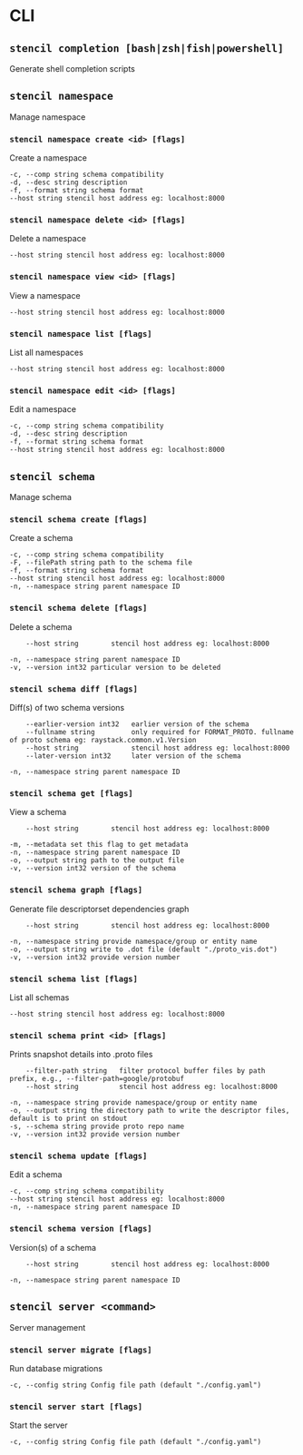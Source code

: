 # CLI

## `stencil completion [bash|zsh|fish|powershell]`

Generate shell completion scripts

## `stencil namespace`

Manage namespace

### `stencil namespace create <id> [flags]`

Create a namespace

```
-c, --comp string schema compatibility
-d, --desc string description
-f, --format string schema format
--host string stencil host address eg: localhost:8000
```

### `stencil namespace delete <id> [flags]`

Delete a namespace

```
--host string stencil host address eg: localhost:8000
```

### `stencil namespace view <id> [flags]`

View a namespace

```
--host string stencil host address eg: localhost:8000
```

### `stencil namespace list [flags]`

List all namespaces

```
--host string stencil host address eg: localhost:8000
```

### `stencil namespace edit <id> [flags]`

Edit a namespace

```
-c, --comp string schema compatibility
-d, --desc string description
-f, --format string schema format
--host string stencil host address eg: localhost:8000
```

## `stencil schema`

Manage schema

### `stencil schema create [flags]`

Create a schema

```
-c, --comp string schema compatibility
-F, --filePath string path to the schema file
-f, --format string schema format
--host string stencil host address eg: localhost:8000
-n, --namespace string parent namespace ID
```

### `stencil schema delete [flags]`

Delete a schema

```
    --host string        stencil host address eg: localhost:8000

-n, --namespace string parent namespace ID
-v, --version int32 particular version to be deleted
```

### `stencil schema diff [flags]`

Diff(s) of two schema versions

```
    --earlier-version int32   earlier version of the schema
    --fullname string         only required for FORMAT_PROTO. fullname of proto schema eg: raystack.common.v1.Version
    --host string             stencil host address eg: localhost:8000
    --later-version int32     later version of the schema

-n, --namespace string parent namespace ID
```

### `stencil schema get [flags]`

View a schema

```
    --host string        stencil host address eg: localhost:8000

-m, --metadata set this flag to get metadata
-n, --namespace string parent namespace ID
-o, --output string path to the output file
-v, --version int32 version of the schema
```

### `stencil schema graph [flags]`

Generate file descriptorset dependencies graph

```
    --host string        stencil host address eg: localhost:8000

-n, --namespace string provide namespace/group or entity name
-o, --output string write to .dot file (default "./proto_vis.dot")
-v, --version int32 provide version number
```

### `stencil schema list [flags]`

List all schemas

```
--host string stencil host address eg: localhost:8000
```

### `stencil schema print <id> [flags]`

Prints snapshot details into .proto files

```
    --filter-path string   filter protocol buffer files by path prefix, e.g., --filter-path=google/protobuf
    --host string          stencil host address eg: localhost:8000

-n, --namespace string provide namespace/group or entity name
-o, --output string the directory path to write the descriptor files, default is to print on stdout
-s, --schema string provide proto repo name
-v, --version int32 provide version number
```

### `stencil schema update [flags]`

Edit a schema

```
-c, --comp string schema compatibility
--host string stencil host address eg: localhost:8000
-n, --namespace string parent namespace ID
```

### `stencil schema version [flags]`

Version(s) of a schema

```
    --host string        stencil host address eg: localhost:8000

-n, --namespace string parent namespace ID
```

## `stencil server <command>`

Server management

### `stencil server migrate [flags]`

Run database migrations

```
-c, --config string Config file path (default "./config.yaml")
```

### `stencil server start [flags]`

Start the server

```
-c, --config string Config file path (default "./config.yaml")
```

